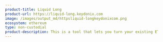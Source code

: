 ```yaml
---
product-title: Liquid Long
product-url: https://liquid-long.keydonix.com
image: /images/output_md/httpsliquid-longkeydonixcom.png
ecosystem: ethereum
type: non-custodial
product-description: This is a tool that lets you turn your existing ETH into a leveraged ETH position against USD in a single transaction for a small fee.
---
```

